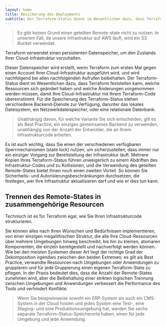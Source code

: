 ```yaml
---
layout: home
title: Absicherung des Deployments
subtitle: Der Terraform-Status dient im Wesentlichen dazu, dass Terraform feststellen  kann, welche Ressourcen sich geändert haben und welche Änderungen vorgenommen werden müssen.
---
```


>Es gibt keinen Grund einen geteilten Remote-state nicht zu nutzen. In unserem Fall, da unsere Infrastruktur auf AWS läuft, wird ein S3 Bucket verwendet.


Terraform verwendet einen persistenten Datenspeicher, um den Zustands Ihrer Cloud-Infrastruktur vorzuhalten.

Dieser Datenspeicher wird erstellt, wenn Terraform zum ersten Mal gegen einen Account Ihrer Cloud-Infrastruktur ausgeführt wird, und wird nachfolgend bei allen nachfolgenden Aufrufen beibehalten. Der Terraform-Status dient im Wesentlichen dazu, dass Terraform feststellen kann, welche Ressourcen sich geändert haben und welche Änderungen vorgenommen werden müssen, damit Ihre Cloud-Infrastruktur mit Ihrem Terraform-Code übereinstimmt. Für die Speicherung des Terraform-Status stehen verschiedene Backend-Dienste zur Verfügung, darunter das lokales Dateisystem, ein Netzwerkdateispeicher, oder eine relationale Datenbank.

>Unabhängig davon, für welche Variante Sie sich entscheiden, gilt es als Best Practice, ein einziges gemeinsames Backend zu verwenden, unabhängig von der Anzahl der Entwickler, die an Ihrem Infrastrukturcode arbeiten.


Es ist auch wichtig, dass Sie einen der verschiedenen verfügbaren Sperrmechanismen \(state lock\) nutzen, um sicherzustellen, dass immer nur ein einziger Vorgang zur Bereitstellung der Infrastruktur läuft. Mehrere Kopien Ihres Terraform-Status führen unweigerlich zu einem Abdriften des Infrastruktur-Codes und zu Kollisionen, und die Verwendung des geteilten Remote-States bietet Ihnen noch einen zweiten Vorteil. So können Sie Sicherheits- und Autorisierungsbeschränkungen durchsetzen, die festlegen, wer Ihre Infrastruktur aktualisieren darf und wie er dies tun kann.

## Trennen des Remote-States in zusammengehörige Resourcen

Technisch ist es für Terraform egal, wie Sie Ihren Infrastrukturcode strukturieren.

Sie können alles nach Ihren Wünschen und Bedürfnissen implementieren, von einer einzigen megalithischen Struktur, die alle Ihre Cloud-Ressourcen über mehrere Umgebungen hinweg beschreibt, bis hin zu kleinen, atomaren Komponenten, die einzeln bereitgestellt und nachverfolgt werden können. Wie bei den meisten Systemen dieser Art liegt der richtige Grad der Dekomposition irgendwo zwischen den beiden Extremen; es gilt als Best Practice, verwandte Ressourcen nach Umgebungen oder Anwendungen zu gruppieren und für jede Gruppierung einen eigenen Terraform-State zu pflegen. In der Praxis bedeutet dies, dass die Anzahl der Remote-States zunehmen wird, aber die Beibehaltung einer strikten logischen Trennung zwischen Umgebungen und Anwendungen verbessert die Performance des Tools und verhindert Konflikte.

>Wenn Sie beispielsweise sowohl ein ERP-System als auch ein CMS-System in der Cloud hosten und jedes System eine Test-, eine Staging- und eine Produktionsumgebung hat, werden Sie sechs separate Terraform-Status-Speicherorte haben, einen für jede Umgebung und jede Anwendung.


